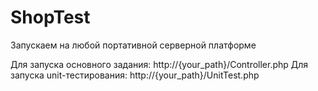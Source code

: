 # ShopTest
Запускаем на любой портативной серверной платформе

Для запуска основного задания: http://{your_path}/Сontroller.php
Для запуска unit-тестирования: http://{your_path}/UnitTest.php
